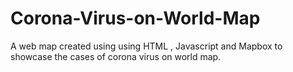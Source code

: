 # Corona-Virus-on-World-Map
A web map created using using HTML , Javascript and Mapbox to showcase the cases of corona virus on world map.
